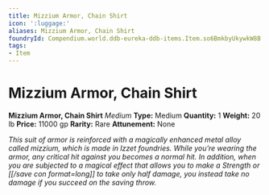 ```yaml
---
title: Mizzium Armor, Chain Shirt
icon: ':luggage:'
aliases: Mizzium Armor, Chain Shirt
foundryId: Compendium.world.ddb-eureka-ddb-items.Item.so6BmkbyUkywkW8B
tags:
- Item
---
```


# Mizzium Armor, Chain Shirt

**Mizzium Armor, Chain Shirt**
_Medium_
**Type:** Medium
**Quantity:** 1
**Weight:** 20 lb
**Price:** 11000 gp
**Rarity:** Rare
**Attunement:** None

*This suit of armor is reinforced with a magically enhanced metal alloy called mizzium, which is made in Izzet foundries. While you’re wearing the armor, any critical hit against you becomes a normal hit. In addition, when you are subjected to a magical effect that allows you to make a Strength or [[/save con format=long]] to take only half damage, you instead take no damage if you succeed on the saving throw.*
